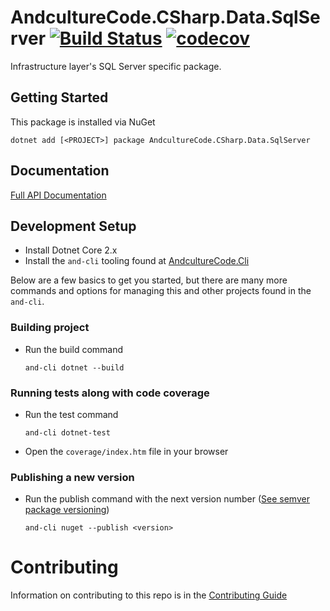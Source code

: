 # AndcultureCode.CSharp.Data.SqlServer [![Build Status](https://travis-ci.org/AndcultureCode/AndcultureCode.CSharp.Data.SqlServer.svg?branch=master)](https://travis-ci.org/AndcultureCode/AndcultureCode.CSharp.Data.SqlServer) [![codecov](https://codecov.io/gh/AndcultureCode/AndcultureCode.CSharp.Data.SqlServer/branch/master/graph/badge.svg)](https://codecov.io/gh/AndcultureCode/AndcultureCode.CSharp.Data.SqlServer)
Infrastructure layer's SQL Server specific package.

## Getting Started
This package is installed via NuGet
```
dotnet add [<PROJECT>] package AndcultureCode.CSharp.Data.SqlServer
```

## Documentation

[Full API Documentation](src/AndcultureCode.CSharp.Data.SqlServer/AndcultureCode.CSharp.Data.SqlServer.md)


## Development Setup

* Install Dotnet Core 2.x
* Install the `and-cli` tooling found at [AndcultureCode.Cli](https://github.com/AndcultureCode/AndcultureCode.Cli)

Below are a few basics to get you started, but there are many more commands and options for managing this and other projects found in the `and-cli`.

### Building project
* Run the build command
    ```
    and-cli dotnet --build
    ```

### Running tests along with code coverage
* Run the test command
    ```
    and-cli dotnet-test
    ```
* Open the `coverage/index.htm` file in your browser

### Publishing a new version
* Run the publish command with the next version number ([See semver package versioning](https://docs.microsoft.com/en-us/nuget/concepts/package-versioning))
    ```
    and-cli nuget --publish <version>
    ```


Contributing
======

Information on contributing to this repo is in the [Contributing Guide](CONTRIBUTING.md)
